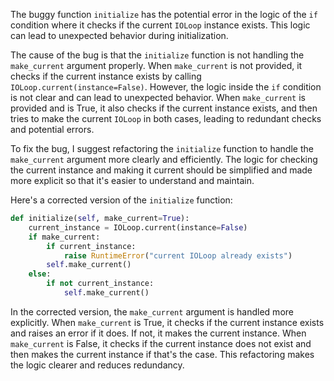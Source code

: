 The buggy function `initialize` has the potential error in the logic of the `if` condition where it checks if the current `IOLoop` instance exists. This logic can lead to unexpected behavior during initialization.

The cause of the bug is that the `initialize` function is not handling the `make_current` argument properly. When `make_current` is not provided, it checks if the current instance exists by calling `IOLoop.current(instance=False)`. However, the logic inside the `if` condition is not clear and can lead to unexpected behavior. When `make_current` is provided and is True, it also checks if the current instance exists, and then tries to make the current `IOLoop` in both cases, leading to redundant checks and potential errors.

To fix the bug, I suggest refactoring the `initialize` function to handle the `make_current` argument more clearly and efficiently. The logic for checking the current instance and making it current should be simplified and made more explicit so that it's easier to understand and maintain.

Here's a corrected version of the `initialize` function:

```python
def initialize(self, make_current=True):
    current_instance = IOLoop.current(instance=False)
    if make_current:
        if current_instance:
            raise RuntimeError("current IOLoop already exists")
        self.make_current()
    else:
        if not current_instance:
            self.make_current()
```

In the corrected version, the `make_current` argument is handled more explicitly. When `make_current` is True, it checks if the current instance exists and raises an error if it does. If not, it makes the current instance. When `make_current` is False, it checks if the current instance does not exist and then makes the current instance if that's the case. This refactoring makes the logic clearer and reduces redundancy.